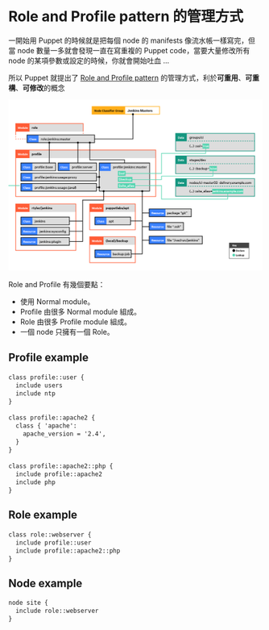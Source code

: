 # Role and Profile pattern 的管理方式

一開始用 Puppet 的時候就是把每個 node 的 manifests 像流水帳一樣寫完，但當 node 數量一多就會發現一直在寫重複的 Puppet code，當要大量修改所有 node 的某項參數或設定的時候，你就會開始吐血 ...


所以 Puppet 就提出了 [Role and Profile pattern][role-and-profile-pattern] 的管理方式，利於**可重用**、**可重構**、**可修改**的概念

![roles-and-profiles-overview](/assets/images/roles_and_profiles_overview.png)

Role and Profile 有幾個要點：

  - 使用 Normal module。
  - Profile 由很多 Normal module 組成。
  - Role 由很多 Profile module 組成。
  - 一個 node 只擁有一個 Role。

## Profile example

```puppet
class profile::user {
  include users
  include ntp
}
 
class profile::apache2 {
  class { 'apache':
    apache_version = '2.4',
  }
}
 
class profile::apache2::php {
  include profile::apache2
  include php
}
```

## Role example

```puppet
class role::webserver {
  include profile::user
  include profile::apache2::php
}
```

## Node example

```puppet
node site {
  include role::webserver
}
```


[role-and-profile-pattern]: https://docs.puppet.com/pe/2017.2/r_n_p_intro.html